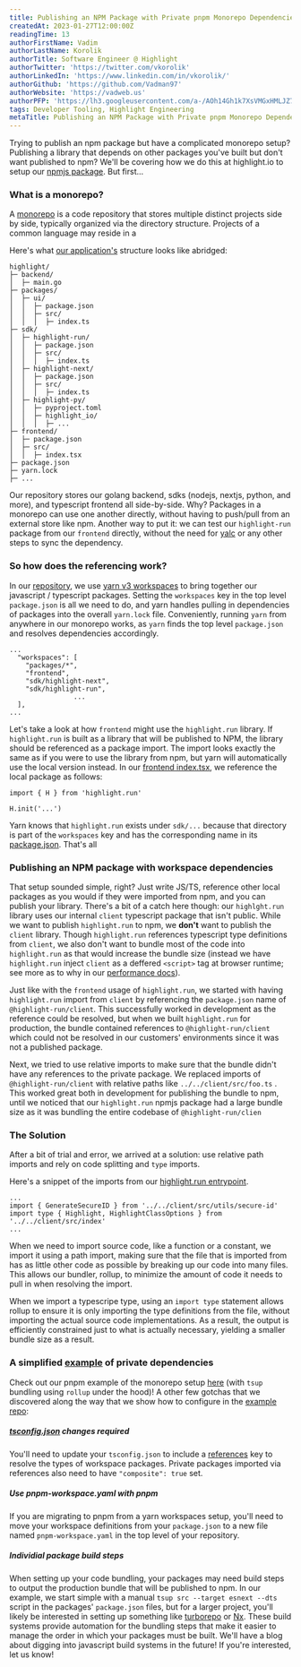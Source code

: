 ```yaml
---
title: Publishing an NPM Package with Private pnpm Monorepo Dependencies
createdAt: 2023-01-27T12:00:00Z
readingTime: 13
authorFirstName: Vadim
authorLastName: Korolik
authorTitle: Software Engineer @ Highlight 
authorTwitter: 'https://twitter.com/vkorolik'
authorLinkedIn: 'https://www.linkedin.com/in/vkorolik/'
authorGithub: 'https://github.com/Vadman97'
authorWebsite: 'https://vadweb.us'
authorPFP: 'https://lh3.googleusercontent.com/a-/AOh14Gh1k7XsVMGxHMLJZ7qesyddqn1y4EKjfbodEYiY=s96-c'
tags: Developer Tooling, Highlight Engineering
metaTitle: Publishing an NPM Package with Private pnpm Monorepo Dependencies
---
```


Trying to publish an npm package but have a complicated monorepo setup? Publishing a library that depends on other packages you've built but don't want published to npm? We'll be covering how we do this at highlight.io to setup our [npmjs package](https://www.npmjs.com/package/highlight.run "https://www.npmjs.com/package/highlight.run"). But first...

### What is a monorepo?

A [monorepo](https://en.wikipedia.org/wiki/Monorepo "https://en.wikipedia.org/wiki/Monorepo") is a code repository that stores multiple distinct projects side by side, typically organized via the directory structure. Projects of a common language may reside in a

Here's what [our application's](https://github.com/highlight/highlight/ "https://github.com/highlight/highlight/") structure looks like abridged:

```
highlight/
├─ backend/
│  ├─ main.go
├─ packages/
│  ├─ ui/
│  │  ├─ package.json
│  │  ├─ src/
│  │  │  ├─ index.ts
├─ sdk/
│  ├─ highlight-run/
│  │  ├─ package.json
│  │  ├─ src/
│  │  │  ├─ index.ts
│  ├─ highlight-next/
│  │  ├─ package.json
│  │  ├─ src/
│  │  │  ├─ index.ts
│  ├─ highlight-py/
│  │  ├─ pyproject.toml
│  │  ├─ highlight_io/
│  │  │  ├─ ...
├─ frontend/
│  ├─ package.json
│  ├─ src/
│  │  ├─ index.tsx
├─ package.json
├─ yarn.lock
├─ ...
```

Our repository stores our golang backend, sdks (nodejs, nextjs, python, and more), and typescript frontend all side-by-side. Why? Packages in a monorepo can use one another directly, without having to push/pull from an external store like npm. Another way to put it: we can test our `highlight-run` package from our `frontend` directly, without the need for [yalc](https://github.com/wclr/yalc "https://github.com/wclr/yalc") or any other steps to sync the dependency.

### So how does the referencing work?

In our [repository](https://github.com/highlight/highlight "https://github.com/highlight/highlight"), we use [yarn v3 workspaces](https://yarnpkg.com/features/workspaces/ "https://yarnpkg.com/features/workspaces/") to bring together our javascript / typescript packages. Setting the `workspaces` key in the top level `package.json` is all we need to do, and yarn handles pulling in dependencies of packages into the overall `yarn.lock` file. Conveniently, running `yarn` from anywhere in our monorepo works, as `yarn` finds the top level `package.json` and resolves dependencies accordingly.

```
...
  "workspaces": [
    "packages/*",
    "frontend",
    "sdk/highlight-next",
    "sdk/highlight-run",
                ...
  ],
...
```

Let's take a look at how `frontend` might use the `highlight.run` library. If `highlight.run` is built as a library that will be published to NPM, the library should be referenced as a package import. The import looks exactly the same as if you were to use the library from npm, but yarn will automatically use the local version instead. In our [frontend index.tsx](https://github.com/highlight/highlight/blob/main/frontend/src/index.tsx "https://github.com/highlight/highlight/blob/main/frontend/src/index.tsx"), we reference the local package as follows:

```
import { H } from 'highlight.run'

H.init('...')
```

Yarn knows that `highlight.run` exists under `sdk/...` because that directory is part of the `workspaces` key and has the corresponding name in its [package.json](https://github.com/highlight/highlight/blob/main/sdk/firstload/package.json "https://github.com/highlight/highlight/blob/main/sdk/firstload/package.json"). That's all

### Publishing an NPM package with workspace dependencies

That setup sounded simple, right? Just write JS/TS, reference other local packages as you would if they were imported from npm, and you can publish your library. There's a bit of a catch here though: our `highlght.run` library uses our internal `client` typescript package that isn't public. While we want to publish `highlight.run` to npm, we **don't** want to publish the `client` library. Though `highlight.run` references typescript type definitions from `client`, we also don't want to bundle most of the code into `highlight.run` as that would increase the bundle size (instead we have `highlight.run` inject `client` as a deffered `<script>` tag at browser runtime; see more as to why in our [performance docs](https://www.highlight.io/docs/tips/performance-impact "https://www.highlight.io/docs/tips/performance-impact")).

Just like with the `frontend` usage of `highlight.run`, we started with having `highlight.run` import from `client` by referencing the `package.json` name of `@highlight-run/client`. This successfully worked in development as the reference could be resolved, but when we built `highlight.run` for production, the bundle contained references to `@highlight-run/client` which could not be resolved in our customers' environments since it was not a published package.

Next, we tried to use relative imports to make sure that the bundle didn't have any references to the private package. We replaced imports of `@highlight-run/client` with relative paths like `../../client/src/foo.ts` . This worked great both in development for publishing the bundle to npm, until we noticed that our `highlight.run` npmjs package had a large bundle size as it was bundling the entire codebase of `@highlight-run/clien`

### The Solution

After a bit of trial and error, we arrived at a solution: use relative path imports and rely on code splitting and `type` imports.

Here's a snippet of the imports from our [highlight.run entrypoint](https://github.com/highlight/highlight/blob/main/firstload/src/index.tsx "https://github.com/highlight/highlight/blob/main/firstload/src/index.tsx").

```
...
import { GenerateSecureID } from '../../client/src/utils/secure-id'
import type { Highlight, HighlightClassOptions } from '../../client/src/index'
...
```

When we need to import source code, like a function or a constant, we import it using a path import, making sure that the file that is imported from has as little other code as possible by breaking up our code into many files. This allows our bundler, rollup, to minimize the amount of code it needs to pull in when resolving the import.

When we import a typescripe type, using an `import type` statement allows rollup to ensure it is only importing the type definitions from the file, without importing the actual source code implementations. As a result, the output is efficiently constrained just to what is actually necessary, yielding a smaller bundle size as a result.

### A simplified [example](https://github.com/highlight/example-monorepo-pnpm "https://github.com/highlight/example-monorepo-pnpm") of private dependencies

Check out our pnpm example of the monorepo setup [here](https://github.com/highlight/example-monorepo-pnpm "https://github.com/highlight/example-monorepo-pnpm") (with `tsup` bundling using `rollup` under the hood)! A other few gotchas that we discovered along the way that we show how to configure in the [example repo](https://github.com/highlight/example-monorepo-pnpm "https://github.com/highlight/example-monorepo-pnpm"):

##### [tsconfig.json](https://github.com/highlight/example-monorepo-pnpm/blob/main/packages/first/tsconfig.json "https://github.com/highlight/example-monorepo-pnpm/blob/main/packages/first/tsconfig.json") changes required

You'll need to update your `tsconfig.json` to include a [references](https://www.typescriptlang.org/docs/handbook/project-references.html "https://www.typescriptlang.org/docs/handbook/project-references.html") key to resolve the types of workspace packages. Private packages imported via references also need to have `"composite": true` set.

##### Use pnpm-workspace.yaml with pnpm

If you are migrating to pnpm from a yarn workspaces setup, you'll need to move your workspace definitions from your `package.json` to a new file named `pnpm-workspace.yaml` in the top level of your repository.

##### Individial package build steps

When setting up your code bundling, your packages may need build steps to output the production bundle that will be published to npm. In our example, we start simple with a manual `tsup src --target esnext --dts` script in the packages' `package.json` files, but for a larger project, you'll likely be interested in setting up something like [turborepo](https://github.com/vercel/turbo "https://github.com/vercel/turbo") or [Nx](https://nx.dev/ "https://nx.dev/"). These build systems provide automation for the bundling steps that make it easier to manage the order in which your packages must be built. We'll have a blog about digging into javascript build systems in the future! If you're interested, let us know!
